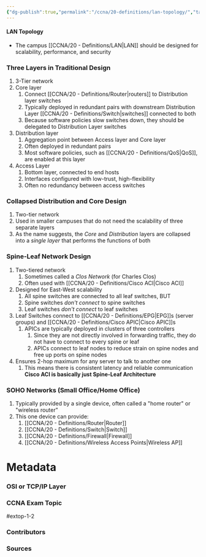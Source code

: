 ```yaml
---
{"dg-publish":true,"permalink":"/ccna/20-definitions/lan-topology/","tags":["defs_ccna"]}
---
```


#### LAN Topology
- The campus [[CCNA/20 - Definitions/LAN\|LAN]] should be designed for scalability, performance, and security

### Three Layers in Traditional Design
1. 3-Tier network
2. Core layer
	1. Connect [[CCNA/20 - Definitions/Router\|routers]] to Distribution layer switches
	2. Typically deployed in redundant pairs with downstream Distribution Layer [[CCNA/20 - Definitions/Switch\|switches]] connected to both
	3. Because software policies slow switches down, they should be delegated to Distribution Layer switches
3. Distribution layer
	1. Aggregation point between Access layer and Core layer
	2. Often deployed in redundant pairs
	3. Most software policies, such as [[CCNA/20 - Definitions/QoS\|QoS]], are enabled at this layer
4. Access Layer
	1. Bottom layer, connected to end hosts
	2. Interfaces configured with low-trust, high-flexibility
	3. Often no redundancy between access switches

### Collapsed Distribution and Core Design 
1. Two-tier network
1. Used in smaller campuses that do not need the scalability of three separate layers
2. As the name suggests, the *Core* and *Distribution* layers are collapsed into a *single layer* that performs the functions of both

### Spine-Leaf Network Design
1. Two-tiered network
	1. Sometimes called a *Clos Network* (for Charles Clos)
	2. Often used with [[CCNA/20 - Definitions/Cisco ACI\|Cisco ACI]]
2. Designed for East-West scalability
	1. All spine switches are connected to all leaf switches, BUT
	2. Spine switches *don't connect* to spine switches
	3. Leaf switches *don't connect* to leaf switches
3. Leaf Switches connect to [[CCNA/20 - Definitions/EPG\|EPG]]s (server groups) and [[CCNA/20 - Definitions/Cisco APIC\|Cisco APIC]]s
	1. APICs are typically deployed in clusters of three controllers
		1. Since they are not directly involved in forwarding traffic, they do not have to connect to every spine or leaf
		2. APICs connect to leaf nodes to reduce strain on spine nodes and free up ports on spine nodes
4. Ensures 2-hop maximum for any server to talk to another one
	1. This means there is consistent latency and reliable communication
**Cisco ACI is basically just Spine-Leaf Architecture**

### SOHO Networks (Small Office/Home Office)
1. Typically provided by a single device, often called a "home router" or "wireless router"
2. This one device can provide:
	1. [[CCNA/20 - Definitions/Router\|Router]]
	2. [[CCNA/20 - Definitions/Switch\|Switch]]
	3. [[CCNA/20 - Definitions/Firewall\|Firewall]]
	4. [[CCNA/20 - Definitions/Wireless Access Points\|Wireless AP]]

# Metadata
### OSI or TCP/IP Layer

### CCNA Exam Topic
#extop-1-2 
### Contributors

### Sources
